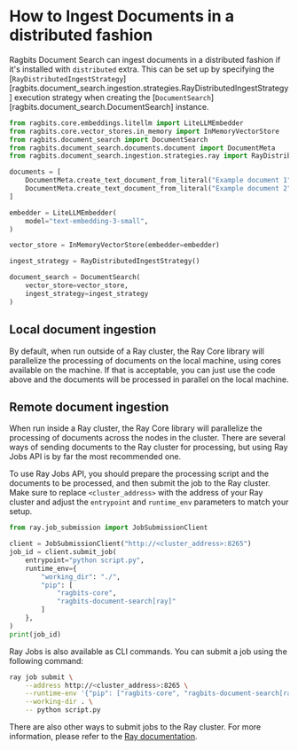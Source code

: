 # How to Ingest Documents in a distributed fashion

Ragbits Document Search can ingest documents in a distributed fashion if it's installed with `distributed` extra. This can be set up by specifying the [`RayDistributedIngestStrategy`][ragbits.document_search.ingestion.strategies.RayDistributedIngestStrategy] execution strategy when creating the [`DocumentSearch`][ragbits.document_search.DocumentSearch] instance.

```python
from ragbits.core.embeddings.litellm import LiteLLMEmbedder
from ragbits.core.vector_stores.in_memory import InMemoryVectorStore
from ragbits.document_search import DocumentSearch
from ragbits.document_search.documents.document import DocumentMeta
from ragbits.document_search.ingestion.strategies.ray import RayDistributedIngestStrategy

documents = [
    DocumentMeta.create_text_document_from_literal("Example document 1"),
    DocumentMeta.create_text_document_from_literal("Example document 2"),
]

embedder = LiteLLMEmbedder(
    model="text-embedding-3-small",
)

vector_store = InMemoryVectorStore(embedder=embedder)

ingest_strategy = RayDistributedIngestStrategy()

document_search = DocumentSearch(
    vector_store=vector_store,
    ingest_strategy=ingest_strategy
)
```

## Local document ingestion

By default, when run outside of a Ray cluster, the Ray Core library will parallelize the processing of documents on the local machine, using cores available on the machine. If that is acceptable, you can just use the code above and the documents will be processed in parallel on the local machine.

## Remote document ingestion

When run inside a Ray cluster, the Ray Core library will parallelize the processing of documents across the nodes in the cluster. There are several ways of sending documents to the Ray cluster for processing, but using Ray Jobs API is by far the most recommended one.

To use Ray Jobs API, you should prepare the processing script and the documents to be processed, and then submit the job to the Ray cluster.
Make sure to replace `<cluster_address>` with the address of your Ray cluster and adjust the `entrypoint` and `runtime_env` parameters to match your setup.

```python
from ray.job_submission import JobSubmissionClient

client = JobSubmissionClient("http://<cluster_address>:8265")
job_id = client.submit_job(
    entrypoint="python script.py",
    runtime_env={
        "working_dir": "./",
        "pip": [
            "ragbits-core",
            "ragbits-document-search[ray]"
        ]
    },
)
print(job_id)
```

Ray Jobs is also available as CLI commands. You can submit a job using the following command:

```bash
ray job submit \
    --address http://<cluster_address>:8265 \
    --runtime-env '{"pip": ["ragbits-core", "ragbits-document-search[ray]"]}'\
    --working-dir . \
    -- python script.py
```

There are also other ways to submit jobs to the Ray cluster. For more information, please refer to the [Ray documentation](https://docs.ray.io/en/latest/ray-overview/index.html).